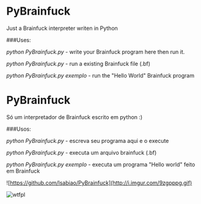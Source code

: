 # PyBrainfuck
Just a Brainfuck interpreter writen in Python

###Uses:

*python PyBrainfuck.py* -
write your Brainfuck program here then run it.

*python PyBrainfuck.py <File>* -
run a existing Brainfuck file (.bf)

*python PyBrainfuck.py exemplo* -
run the "Hello World" Brainfuck program


# PyBrainfuck
Só um interpretador de Brainfuck escrito em python :)

###Usos:

*python PyBrainfuck.py* -
escreva seu programa aqui e o execute

*python PyBrainfuck.py <arquivo>* -
executa um arquivo brainfuck (.bf)

*python PyBrainfuck.py exemplo* -
executa um programa "Hello world" feito em Brainfuck

![https://github.com/lsabiao/PyBrainfuck](http://i.imgur.com/9zgpppg.gif)

![wtfpl](http://www.wtfpl.net/wp-content/uploads/2012/12/wtfpl-badge-1.png)
